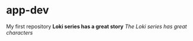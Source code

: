 # app-dev
My first repository
**Loki series has  a great story**
*The Loki series has great characters*
